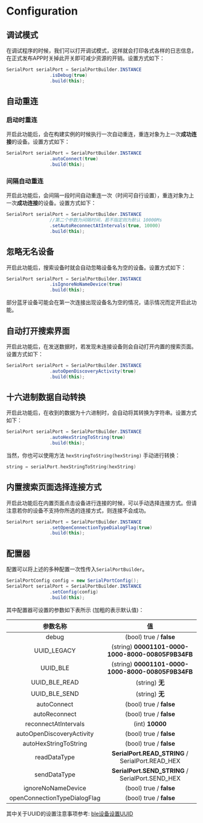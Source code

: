 # Configuration

## 调试模式

在调试程序的时候，我们可以打开调试模式，这样就会打印各式各样的日志信息，在正式发布APP时关掉此开关即可减少资源的开销。设置方式如下：

```java
SerialPort serialPort = SerialPortBuilder.INSTANCE
                .isDebug(true)
                .build(this);
```

## 自动重连

### 启动时重连

开启此功能后，会在构建实例的时候执行一次自动重连，重连对象为上一次**成功连接**的设备。设置方式如下：

```java
SerialPort serialPort = SerialPortBuilder.INSTANCE
                .autoConnect(true)
                .build(this);
```

### 间隔自动重连

开启此功能后，会间隔一段时间自动重连一次（时间可自行设置），重连对象为上一次**成功连接**的设备。设置方式如下：

```java
SerialPort serialPort = SerialPortBuilder.INSTANCE
    			//第二个参数为间隔时间，若不指定则为默认 10000Ms
                .setAutoReconnectAtIntervals(true, 10000)
                .build(this);
```

## 忽略无名设备

开启此功能后，搜索设备时就会自动忽略设备名为空的设备。设置方式如下：

```java
SerialPort serialPort = SerialPortBuilder.INSTANCE
                .isIgnoreNoNameDevice(true)
                .build(this);
```

部分蓝牙设备可能会在第一次连接出现设备名为空的情况，请示情况而定开启此功能。

## 自动打开搜索界面

开启此功能后，在发送数据时，若发现未连接设备则会自动打开内置的搜索页面。设置方式如下：

```java
SerialPort serialPort = SerialPortBuilder.INSTANCE
                .autoOpenDiscoveryActivity(true)
                .build(this);
```

## 十六进制数据自动转换

开启此功能后，在收到的数据为十六进制时，会自动将其转换为字符串。设置方式如下：

```java
SerialPort serialPort = SerialPortBuilder.INSTANCE
                .autoHexStringToString(true)
                .build(this);
```

当然，你也可以使用方法 `hexStringToString(hexString)` 手动进行转换：

```kotlin
string = serialPort.hexStringToString(hexString)
```

## 内置搜索页面选择连接方式
开启此功能后在内置页面点击设备进行连接的时候，可以手动选择连接方式。但请注意若你的设备不支持你所选的连接方式，则连接不会成功。

```java
SerialPort serialPort = SerialPortBuilder.INSTANCE
                .setOpenConnectionTypeDialogFlag(true)
                .build(this);
```

## 配置器

配置可以将上述的多种配置一次性传入`SerialPortBuilder`。

```java
SerialPortConfig config = new SerialPortConfig();
SerialPort serialPort = SerialPortBuilder.INSTANCE
                .setConfig(config)
                .build(this);
```

其中配置器可设置的参数如下表所示 (加粗的表示默认值)：

|           参数名称           |                        值                         |
| :--------------------------: | :-----------------------------------------------: |
|            debug             |              (bool) true / **false**              |
|         UUID_LEGACY          | (string) **00001101-0000-1000-8000-00805F9B34FB** |
|           UUID_BLE           | (string) **00001101-0000-1000-8000-00805F9B34FB** |
|        UUID_BLE_READ         |                  (string) **无**                  |
|        UUID_BLE_SEND         |                  (string) **无**                  |
|         autoConnect          |              (bool) true / **false**              |
|        autoReconnect         |              (bool) true / **false**              |
|     reconnectAtIntervals     |                  (int) **10000**                  |
|  autoOpenDiscoveryActivity   |              (bool) true / **false**              |
|    autoHexStringToString     |              (bool) true / **false**              |
|         readDataType         | **SerialPort.READ_STRING** / SerialPort.READ_HEX  |
|         sendDataType         | **SerialPort.SEND_STRING** / SerialPort.SEND_HEX  |
|      ignoreNoNameDevice      |              (bool) true / **false**              |
| openConnectionTypeDialogFlag |              (bool) true / **false**              |

其中关于UUID的设置注意事项参考: [ble设备设置UUID](./discovery_connect_java.html#ble)

